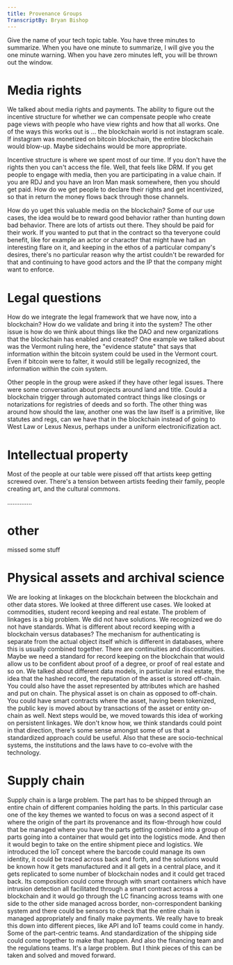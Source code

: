 ```yaml
---
title: Provenance Groups
TranscriptBy: Bryan Bishop
---
```


Give the name of your tech topic table. You have three minutes to summarize. When you have one minute to summarize, I will give you the one minute warning. When you have zero minutes left, you will be thrown out the window.

# Media rights

We talked about media rights and payments. The ability to figure out the incentive structure for whether we can compensate people who create page views with people who have view rights and how that all works. One of the ways this works out is ... the blockchain world is not instagram scale. If instagram was monetized on bitcoin blockchain, the entire blockchain would blow-up. Maybe sidechains would be more appropriate.

Incentive structure is where we spent most of our time. If you don't have the rights then you can't access the file. Well, that feels like DRM. If you get people to engage with media, then you are participating in a value chain. If you are RDJ and you have an Iron Man mask somewhere, then you should get paid. How do we get people to declare their rights and get incentivized, so that in return the money flows back through those channels.

How do yo uget this valuable media on the blockchain? Some of our use cases, the idea would be to reward good behavior rather than hunting down bad behavior. There are lots of artists out there. They should be paid for their work. If you wanted to put that in the contract so tha teveryone could benefit, like for example an actor or character that might have had an interesting flare on it, and keeping in the ethos of a particular company's desires, there's no particular reason why the artist couldn't be rewarded for that and continuing to have good actors and the IP that the company might want to enforce.

# Legal questions

How do we integrate the legal framework that we have now, into a blockchain? How do we validate and bring it into the system? The other issue is how do we think about things like the DAO and new organizations that the blockchain has enabled and created? One example we talked about was the Vermont ruling here, the "evidence statute" that says that information within the bitcoin system could be used in the Vermont court. Even if bitcoin were to falter, it would still be legally recognized, the information within the coin system.

Other people in the group were asked if they have other legal issues. There were some conversation about projects around land and title. Could a blockchain trigger through automated contract things like closings or notarizations for registries of deeds and so forth. The other thing was around how should the law, another one was the law itself is a primitive, like statutes and regs, can we have that in the blockchain instead of going to West Law or Lexus Nexus, perhaps under a uniform electronicifization act.

# Intellectual property

Most of the people at our table were pissed off that artists keep getting screwed over. There's a tension between artists feeding their family, people creating art, and the cultural commons.

..............

# other
missed some stuff

# Physical assets and archival science

We are looking at linkages on the blockchain between the blockchain and other data stores. We looked at three different use cases. We looked at commodities, student record keeping and real estate. The problem of linkages is a big problem. We did not have solutions. We recognized we do not have standards. What is different about record keeping with a blockchain versus databases? The mechanism for authenticating is separate from the actual object itself which is different in databases, where this is usually combined together. There are continuities and discontinuities. Maybe we need a standard for record keeping on the blockchain that would allow us to be confident about proof of a degree, or proof of real estate and so on. We talked about different data models, in particular in real estate, the idea that the hashed record, the reputation of the asset is stored off-chain. You could also have the asset represented by attributes which are hashed and put on chain. The physical asset is on chain as opposed to off-chain. You could have smart contracts where the asset, having been tokenized, the public key is moved about by transactions of the asset or entity on-chain as well. Next steps would be, we moved towards this idea of working on persistent linkages. We don't know how, we think standards could point in that direction, there's some sense amongst some of us that a standardized approach could be useful. Also that these are socio-technical systems, the institutions and the laws have to co-evolve with the technology.

# Supply chain

Supply chain is a large problem. The part has to be shipped through an entire chain of different companies holding the parts. In this particular case one of the key themes we wanted to focus on was a second aspect of it where the origin of the part its provenance and its flow-through how could that be managed where you have the parts getting combined into a group of parts going into a container that would get into the logistics mode. And then it would begin to take on the entire shipment piece and logistics. We introduced the IoT concept where the barcode could manage its own identity, it could be traced across back and forth, and the solutions would be known how it gets manufactured and it all gets in a central place, and it gets replicated to some number of blockchain nodes and it could get traced back. Its composition could come through with smart containers which have intrusion detection all facilitated through a smart contract across a blockchain and it would go through the LC financing across teams with one side to the other side managed across border, non-correspondent banking system and there could be sensors to check that the entire chain is managed appropriately and finally make payments. We really have to break this down into different pieces, like API and IoT teams could come in handy. Some of the part-centric teams. And standardization of the shipping side could come together to make that happen. And also the financing team and the regulations teams. It's a large problem. But I think pieces of this can be taken and solved and moved forward.
